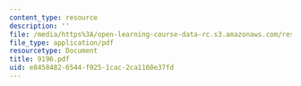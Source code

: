 ```yaml
---
content_type: resource
description: ''
file: /media/https%3A/open-learning-course-data-rc.s3.amazonaws.com/res-12-000-evolution-of-physical-oceanography-spring-2007/e84584826544f0251cac2ca1160e37fd_9196.pdf
file_type: application/pdf
resourcetype: Document
title: 9196.pdf
uid: e8458482-6544-f025-1cac-2ca1160e37fd
---
```

